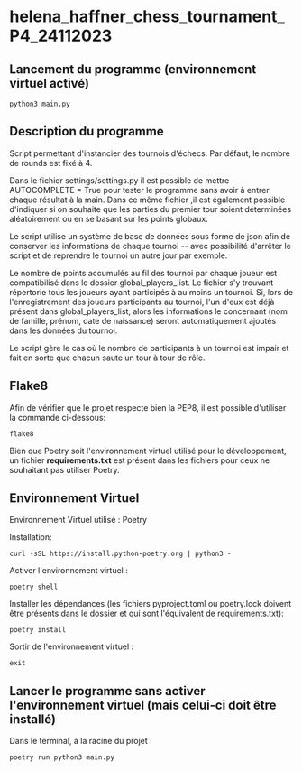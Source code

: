 # helena_haffner_chess_tournament_P4_24112023

## Lancement du programme (environnement virtuel activé)
```shell
python3 main.py
```

## Description du programme
Script permettant d'instancier des tournois d'échecs.
Par défaut, le nombre de rounds est fixé à 4.

Dans le fichier settings/settings.py il est possible de mettre AUTOCOMPLETE = True pour tester le programme sans avoir
à entrer chaque résultat à la main.
Dans ce même fichier ,il est également possible d'indiquer si on souhaite que les parties du premier tour soient 
déterminées aléatoirement ou en se basant sur les points globaux.

Le script utilise un système de base de données sous forme de json afin de conserver les informations de chaque tournoi
-- avec possibilité d'arrêter le script et de reprendre le tournoi un autre jour par exemple.

Le nombre de points accumulés au fil des tournoi par chaque joueur est compatibilisé dans le dossier global_players_list.
Le fichier s'y trouvant répertorie tous les joueurs ayant participés à au moins un tournoi.
Si, lors de l'enregistrement des joueurs participants au tournoi, l'un d'eux est déjà présent dans global_players_list,
alors les informations le concernant (nom de famille, prénom, date de naissance) seront automatiquement ajoutés dans 
les données du tournoi.

Le script gère le cas où le nombre de participants à un tournoi est impair et fait en sorte que chacun saute un tour à
tour de rôle.

## Flake8
Afin de vérifier que le projet respecte bien la PEP8, il est possible d'utiliser la commande ci-dessous:
```shell
flake8
```


Bien que Poetry soit l'environnement virtuel utilisé pour le développement, un fichier **requirements.txt** est présent
dans les fichiers pour ceux ne souhaitant pas utiliser Poetry.


## Environnement Virtuel
Environnement Virtuel utilisé : Poetry

Installation:
```shell
curl -sSL https://install.python-poetry.org | python3 - 
```

Activer l'environnement virtuel : 
```shell
poetry shell
```
Installer les dépendances (les fichiers pyproject.toml ou poetry.lock doivent être présents dans le dossier et qui sont
l'équivalent de requirements.txt): 
```shell
poetry install 
```
Sortir de l'environnement virtuel : 
```shell
exit
```

## Lancer le programme sans activer l'environnement virtuel (mais celui-ci doit être installé)
Dans le terminal, à la racine du projet :
```shell
poetry run python3 main.py
```
